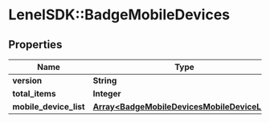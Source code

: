 # LenelSDK::BadgeMobileDevices

## Properties
Name | Type | Description | Notes
------------ | ------------- | ------------- | -------------
**version** | **String** |  | [optional] 
**total_items** | **Integer** |  | [optional] 
**mobile_device_list** | [**Array&lt;BadgeMobileDevicesMobileDeviceList&gt;**](BadgeMobileDevicesMobileDeviceList.md) |  | [optional] 


